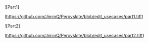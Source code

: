 ![Part1]

(https://github.com/JiminQ/Perovskite/blob/edit_usecases/part1.tiff)

![Part2]

(https://github.com/JiminQ/Perovskite/blob/edit_usecases/part2.tiff)


